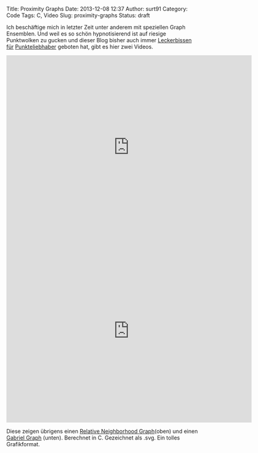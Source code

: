 Title: Proximity Graphs
Date: 2013-12-08 12:37
Author: surt91
Category: Code
Tags: C, Video
Slug: proximity-graphs
Status: draft

Ich beschäftige mich in letzter Zeit unter anderem mit speziellen Graph Ensemblen. Und weil es so schön hypnotisierend ist auf riesige Punktwolken zu gucken und dieser Blog bisher auch immer [Leckerbissen]({filename}/seltsamer-attraktor.md) [für]({filename}/conways-game-of-life.md) [Punkteliebhaber]({filename}/dreikorperproblem.md) geboten hat, gibt es hier zwei Videos.

<iframe allowfullscreen="" frameborder="0" height="480" src="https://www.youtube.com/embed/rltzi15mTM4?rel=0&amp;html5=1&amp;vq=hd720" width="640"></iframe>
<iframe allowfullscreen="" frameborder="0" height="480" src="https://www.youtube.com/embed/PcVZ2pG11GI?rel=0&amp;html5=1&amp;vq=hd720" width="640"></iframe>

Diese zeigen übrigens einen [Relative Neighborhood Graph](http://en.wikipedia.org/wiki/Relative_neighborhood_graph)(oben) und einen [Gabriel Graph](http://en.wikipedia.org/wiki/Gabriel_graph) (unten).
Berechnet in C. Gezeichnet als .svg. Ein tolles Grafikformat.
